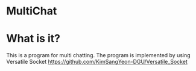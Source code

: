 # MultiChat
# What is it?
This is a program for multi chatting. 
The program is implemented by using Versatile Socket https://github.com/KimSangYeon-DGU/Versatile_Socket
